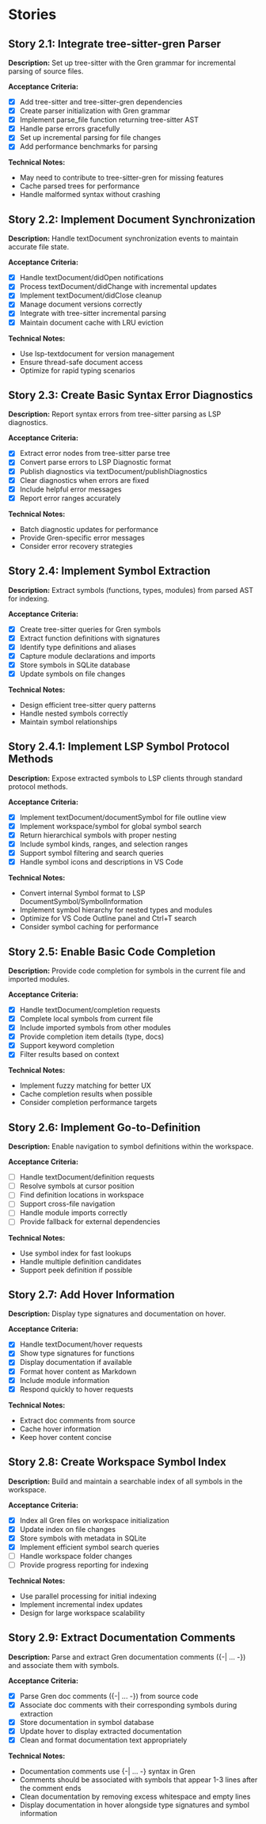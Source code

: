 # Stories

## Story 2.1: Integrate tree-sitter-gren Parser
**Description:** Set up tree-sitter with the Gren grammar for incremental parsing of source files.

**Acceptance Criteria:**
- [x] Add tree-sitter and tree-sitter-gren dependencies
- [x] Create parser initialization with Gren grammar
- [x] Implement parse_file function returning tree-sitter AST
- [x] Handle parse errors gracefully
- [x] Set up incremental parsing for file changes
- [x] Add performance benchmarks for parsing

**Technical Notes:**
- May need to contribute to tree-sitter-gren for missing features
- Cache parsed trees for performance
- Handle malformed syntax without crashing

## Story 2.2: Implement Document Synchronization
**Description:** Handle textDocument synchronization events to maintain accurate file state.

**Acceptance Criteria:**
- [x] Handle textDocument/didOpen notifications
- [x] Process textDocument/didChange with incremental updates
- [x] Implement textDocument/didClose cleanup
- [x] Manage document versions correctly
- [x] Integrate with tree-sitter incremental parsing
- [x] Maintain document cache with LRU eviction

**Technical Notes:**
- Use lsp-textdocument for version management
- Ensure thread-safe document access
- Optimize for rapid typing scenarios

## Story 2.3: Create Basic Syntax Error Diagnostics
**Description:** Report syntax errors from tree-sitter parsing as LSP diagnostics.

**Acceptance Criteria:**
- [x] Extract error nodes from tree-sitter parse tree
- [x] Convert parse errors to LSP Diagnostic format
- [x] Publish diagnostics via textDocument/publishDiagnostics
- [x] Clear diagnostics when errors are fixed
- [x] Include helpful error messages
- [x] Report error ranges accurately

**Technical Notes:**
- Batch diagnostic updates for performance
- Provide Gren-specific error messages
- Consider error recovery strategies

## Story 2.4: Implement Symbol Extraction
**Description:** Extract symbols (functions, types, modules) from parsed AST for indexing.

**Acceptance Criteria:**
- [x] Create tree-sitter queries for Gren symbols
- [x] Extract function definitions with signatures
- [x] Identify type definitions and aliases
- [x] Capture module declarations and imports
- [x] Store symbols in SQLite database
- [x] Update symbols on file changes

**Technical Notes:**
- Design efficient tree-sitter query patterns
- Handle nested symbols correctly
- Maintain symbol relationships

## Story 2.4.1: Implement LSP Symbol Protocol Methods
**Description:** Expose extracted symbols to LSP clients through standard protocol methods.

**Acceptance Criteria:**
- [x] Implement textDocument/documentSymbol for file outline view
- [x] Implement workspace/symbol for global symbol search
- [x] Return hierarchical symbols with proper nesting
- [x] Include symbol kinds, ranges, and selection ranges
- [x] Support symbol filtering and search queries
- [x] Handle symbol icons and descriptions in VS Code

**Technical Notes:**
- Convert internal Symbol format to LSP DocumentSymbol/SymbolInformation
- Implement symbol hierarchy for nested types and modules
- Optimize for VS Code Outline panel and Ctrl+T search
- Consider symbol caching for performance

## Story 2.5: Enable Basic Code Completion
**Description:** Provide code completion for symbols in the current file and imported modules.

**Acceptance Criteria:**
- [x] Handle textDocument/completion requests
- [x] Complete local symbols from current file
- [x] Include imported symbols from other modules
- [x] Provide completion item details (type, docs)
- [x] Support keyword completion
- [x] Filter results based on context

**Technical Notes:**
- Implement fuzzy matching for better UX
- Cache completion results when possible
- Consider completion performance targets

## Story 2.6: Implement Go-to-Definition
**Description:** Enable navigation to symbol definitions within the workspace.

**Acceptance Criteria:**
- [ ] Handle textDocument/definition requests
- [ ] Resolve symbols at cursor position
- [ ] Find definition locations in workspace
- [ ] Support cross-file navigation
- [ ] Handle module imports correctly
- [ ] Provide fallback for external dependencies

**Technical Notes:**
- Use symbol index for fast lookups
- Handle multiple definition candidates
- Support peek definition if possible

## Story 2.7: Add Hover Information
**Description:** Display type signatures and documentation on hover.

**Acceptance Criteria:**
- [x] Handle textDocument/hover requests
- [x] Show type signatures for functions
- [x] Display documentation if available
- [x] Format hover content as Markdown
- [x] Include module information
- [x] Respond quickly to hover requests

**Technical Notes:**
- Extract doc comments from source
- Cache hover information
- Keep hover content concise

## Story 2.8: Create Workspace Symbol Index
**Description:** Build and maintain a searchable index of all symbols in the workspace.

**Acceptance Criteria:**
- [x] Index all Gren files on workspace initialization
- [x] Update index on file changes
- [x] Store symbols with metadata in SQLite
- [x] Implement efficient symbol search queries
- [ ] Handle workspace folder changes
- [ ] Provide progress reporting for indexing

**Technical Notes:**
- Use parallel processing for initial indexing
- Implement incremental index updates
- Design for large workspace scalability

## Story 2.9: Extract Documentation Comments
**Description:** Parse and extract Gren documentation comments ({-| ... -}) and associate them with symbols.

**Acceptance Criteria:**
- [x] Parse Gren doc comments ({-| ... -}) from source code
- [x] Associate doc comments with their corresponding symbols during extraction
- [x] Store documentation in symbol database
- [x] Update hover to display extracted documentation
- [x] Clean and format documentation text appropriately

**Technical Notes:**
- Documentation comments use {-| ... -} syntax in Gren
- Comments should be associated with symbols that appear 1-3 lines after the comment ends
- Clean documentation by removing excess whitespace and empty lines
- Display documentation in hover alongside type signatures and symbol information
